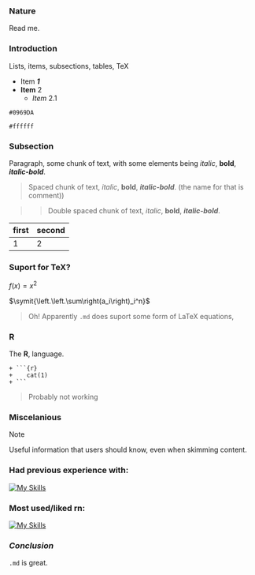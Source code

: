 
### Nature

Read me.

### **Introduction**

Lists, items, subsections, tables, TeX

* Item ***1***
* **Item** 2
   * *Item* 2.1

`#0969DA`

`#ffffff`
   
### Subsection
   
Paragraph, some chunk of text, with some elements being *italic*, **bold**, ***italic-bold***.

> Spaced chunk of text, *italic*, **bold**, ***italic-bold***. (the name for that is comment))

>> Double spaced chunk of text, *italic*, **bold**, ***italic-bold***.

| first | second |
|---|---|
| 1 | 2 |

### Suport for TeX?

$f(x)=x^2$

$\symit{\left.\left.\sum\right(a_i\right)_i^n}$

> Oh! Apparently `.md` does suport some form of LaTeX equations,

### R

The **R**, language.

```
+ ```{r}
+    cat(1)
+ ```
```

> Probably not working

### Miscelanious

> [!NOTE]
> Useful information that users should know, even when skimming content.

### Had previous experience with:
[![My Skills](https://skillicons.dev/icons?i=html,css,bootstrap,js,c,cs,java,mysql,php,arduino,py,r,latex,octave,git&perline=8)](https://skillicons.dev)

### Most used/liked rn:
[![My Skills](https://skillicons.dev/icons?i=html,css,bootstrap,js,c,cs,java,mysql,php,arduino,py,r,latex,octave,git&perline=8)](https://skillicons.dev)

### *Conclusion*

`.md` is great.
